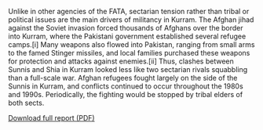 Unlike in other agencies of the FATA, sectarian tension rather than tribal or political issues are the main drivers of militancy in Kurram. The Afghan jihad against the Soviet invasion forced thousands of Afghans over the border into Kurram, where the Pakistani government established several refugee camps.[i] Many weapons also flowed into Pakistan, ranging from small arms to the famed Stinger missiles, and local families purchased these weapons for protection and attacks against enemies.[ii] Thus, clashes between Sunnis and Shia in Kurram looked less like two sectarian rivals squabbling than a full-scale war. Afghan refugees fought largely on the side of the Sunnis in Kurram, and conflicts continued to occur throughout the 1980s and 1990s. Periodically, the fighting would be stopped by tribal elders of both sects.

<div class='more-link'><a href='http://counterterrorism.newamerica.net/sites/newamerica.net/files/policydocs/kurram.pdf'>Download full report (PDF)</a></div>